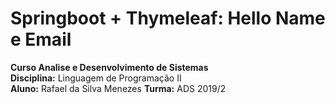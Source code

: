 # Springboot + Thymeleaf: Hello Name e Email

__Curso Analise e Desenvolvimento de Sistemas__  
__Disciplina:__ Linguagem de Programação II  
__Aluno:__ Rafael da Silva Menezes  __Turma:__ ADS 2019/2